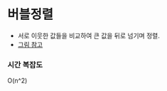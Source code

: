 # 버블정렬

- 서로 이웃한 값들을 비교하여 큰 값을 뒤로 넘기며 정렬.
- [그림 참고](https://nia.goorm.io/learn/lecture/201/%ED%95%9C-%EB%88%88%EC%97%90-%EB%81%9D%EB%82%B4%EB%8A%94-c%EC%96%B8%EC%96%B4-%EA%B8%B0%EC%B4%88/lesson/1271291/%EB%B2%84%EB%B8%94-%EC%A0%95%EB%A0%AC)

### 시간 복잡도
O(n^2)
